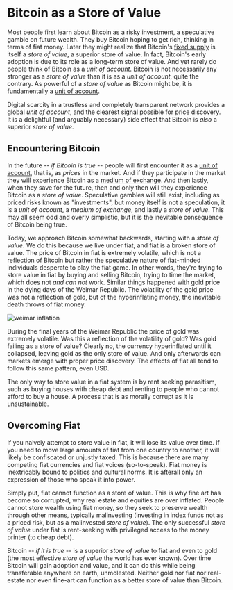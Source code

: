 # Bitcoin as a Store of Value

<!--
Lord Jesus Christ
Son of God
Have mercy on me, a sinner
-->

Most people first learn about Bitcoin
 as a risky investment,
 a speculative gamble on future wealth.
They buy Bitcoin hoping to get rich,
 thinking in terms of fiat money.
Later they might realize that Bitcoin's
 [fixed supply](fixed-supply.md)
 is itself a *store of value*, a superior
 store of value.
In fact, Bitcoin's early adoption is due to its
 role as a long-term store of value.
And yet rarely do people think of Bitcoin as a 
 *unit of account*.
Bitcoin
 is not necessarily any stronger as a *store of value*
 than it is as a 
 *unit of account*,
 quite the contrary.
As powerful of a *store of value* as Bitcoin
 might be, it is fundamentally a
 [unit of account](unit-of-account.md).

Digital scarcity in a trustless and 
 completely transparent network provides
 a global *unit of account*, and the
 clearest signal
 possible for price discovery.
It is a delightful 
 (and arguably necessary) side effect
 that Bitcoin is *also* a superior
 *store of value*.




## Encountering Bitcoin

In the future -- *if Bitcoin is true* --
 people will first encounter
 it as a [unit of account](unit-of-account.md),
 that is, as *prices* in the market.
And if they participate in the market
 they will experience Bitcoin as a
 [medium of exchange](medium-of-exchange.md).
And then lastly,
 when they save for the future,
 then and only then
 will they experience
 Bitcoin as a *store of value*.
Speculative gambles will still exist,
 including as priced risks known as "investments",
 but money itself is not a speculation,
 it is a *unit of account*,
 a *medium of exchange*,
 and lastly a *store of value*.
This may all seem odd and overly simplistic,
 but it is the inevitable
 consequence of Bitcoin being true.

Today, we approach Bitcoin somewhat
 backwards, starting with a
 *store of value*.
We do this
 because we live under fiat,
 and fiat is a broken
 store of value.
The price of Bitcoin in fiat
 is extremely volatile,
 which is not a reflection of Bitcoin
 but rather the speculative
 nature of fiat-minded individuals
 desperate to play the fiat game.
In other words, they're trying to store
 value in fiat by buying and selling Bitcoin,
 trying to time the market,
 which does not *and can not* work.
Similar things happened with gold price
 in the dying days of the Weimar Republic.
The volatility of the gold price was
 not a reflection of gold, but of the
 hyperinflating money,
 the inevitable death throws of fiat money.

![weimar inflation](/images/weimar_inflation.png)

During the final years of the Weimar Republic
 the price of gold was extremely volatile.
Was this a reflection of the volatility of
 gold? Was gold failing as a store of value?
Clearly no, the currency hyperinflated 
 until it collapsed, leaving gold as the only
 store of value.
And only afterwards can markets emerge
 with proper price discovery.
The effects of fiat all tend to follow this
 same pattern, even USD.

The only way to store value in
 a fiat system is by rent seeking
 parasitism, such as buying houses
 with cheap debt and renting
 to people who cannot
 afford to buy a house.
A process that is as morally corrupt
 as it is unsustainable.



## Overcoming Fiat

If you naively attempt to store value in fiat,
 it will lose its value over time.
If you need to move large amounts of fiat
 from one country to another,
 it will likely be confiscated or unjustly taxed.
This is because there are many competing
 fiat currencies and fiat voices (so-to-speak).
Fiat money is inextricably bound to politics
 and cultural norms.
It is afterall only an expression
 of those who speak it into power.

Simply put, fiat cannot function as 
 a store of value. This is why fine art
 has become so corrupted, why real estate
 and equities are over inflated.
People cannot store
 wealth using fiat money, so they seek
 to preserve wealth through other
 means, typically malinvesting
 (investing in index funds not as a priced risk,
 but as a malinvested *store of value*).
The only successful *store of value* under
 fiat is rent-seeking with privileged
 access to the money printer
 (to cheap debt).

Bitcoin -- *if it is true* -- is a superior *store of value*
 to fiat and even to gold
 (the most effective *store of value* the world has ever known).
Over time Bitcoin will gain adoption and value, 
 and it can do this while being 
 transferable anywhere on earth, unmolested.
Neither gold nor fiat nor real-estate nor even fine-art
 can function as a better store of value than Bitcoin.


